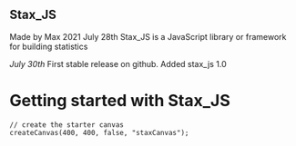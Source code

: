## Stax_JS
Made by Max 2021 July 28th
Stax_JS is a JavaScript library or framework for building statistics

*July 30th*
First stable release on github.
Added stax_js 1.0

# Getting started with Stax_JS
```
// create the starter canvas
createCanvas(400, 400, false, "staxCanvas");
```
